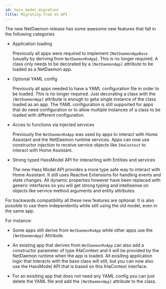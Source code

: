 ```yaml
---
id: hass_model_migration
title: Migrating from V2 API
---
```


The new NetDaemon release has some awesome new features that fall in the following categories

- Application loading

    Previously all apps were required to implement `INetDaemonAppBase` (usually by deriving from `NetDaemonRxApp`). This is no longer required. A class only needs to be decorated by a `[NetDaemonApp]` attribute to be loaded as a NetDaemon app. 

- Optional YAML config

    Previously all apps needed to have a YAML configuration file in order to be loaded. This is no longer required. Just decorating a class with the `[NetDaemonApp]` attribute is enough to geta single instance of the class loaded as an app. The YAML configuration is still supported for apps that do need configuration or to allow multiple instances of a class to be loaded with different configuration.

- Acces to functions via injected services

    Previously the `NetDaemonRxApp` was used by apps to interact with Home Assistant and the NetDaemon runtime services. Apps can now use constructor injection to receive service objects like `IHaContext` to interact with Home Assistant.

- Strong typed HassModel API for interacting with Entities and services

    The new Hass Model API provides a more type safe way to interact with Home Assistant. It still uses Reactive Extensions for handling events and state changes. All dynamic properties however have been replaced with generic interfaces so you will get strong typing and intellisense on objects like service method arguments and entity attributes.


For backwards compatibility all these new features are optional. It is also possible to use them independently while still using the old model, even in the same app.

For instance: 

- Some apps still derive from `NetDaemonRxApp` while other apps use the `[NetDaemonApp]` Attribute.

- An existing app that derives from `NetDaemonRxApp` can also add a constructor parameter of type IHaContext and it will be provided by the NetDaemon runtime when the app is loaded. All exisiting application logic that interacts with the base class will still, but you can now also use the HassModel API that is based on this IHaContext interface.

- For an exisiting app that does not need any YAML config you can just delete the YAML file and add the `[NetDaemonApp]` attribute to the class.
